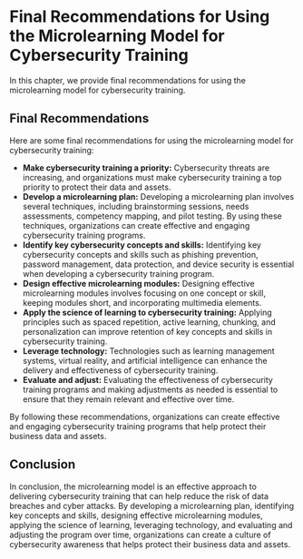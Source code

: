 # Final Recommendations for Using the Microlearning Model for Cybersecurity Training

In this chapter, we provide final recommendations for using the microlearning model for cybersecurity training.

Final Recommendations
---------------------

Here are some final recommendations for using the microlearning model for cybersecurity training:

* **Make cybersecurity training a priority:** Cybersecurity threats are increasing, and organizations must make cybersecurity training a top priority to protect their data and assets.
* **Develop a microlearning plan:** Developing a microlearning plan involves several techniques, including brainstorming sessions, needs assessments, competency mapping, and pilot testing. By using these techniques, organizations can create effective and engaging cybersecurity training programs.
* **Identify key cybersecurity concepts and skills:** Identifying key cybersecurity concepts and skills such as phishing prevention, password management, data protection, and device security is essential when developing a cybersecurity training program.
* **Design effective microlearning modules:** Designing effective microlearning modules involves focusing on one concept or skill, keeping modules short, and incorporating multimedia elements.
* **Apply the science of learning to cybersecurity training:** Applying principles such as spaced repetition, active learning, chunking, and personalization can improve retention of key concepts and skills in cybersecurity training.
* **Leverage technology:** Technologies such as learning management systems, virtual reality, and artificial intelligence can enhance the delivery and effectiveness of cybersecurity training.
* **Evaluate and adjust:** Evaluating the effectiveness of cybersecurity training programs and making adjustments as needed is essential to ensure that they remain relevant and effective over time.

By following these recommendations, organizations can create effective and engaging cybersecurity training programs that help protect their business data and assets.

Conclusion
----------

In conclusion, the microlearning model is an effective approach to delivering cybersecurity training that can help reduce the risk of data breaches and cyber attacks. By developing a microlearning plan, identifying key concepts and skills, designing effective microlearning modules, applying the science of learning, leveraging technology, and evaluating and adjusting the program over time, organizations can create a culture of cybersecurity awareness that helps protect their business data and assets.

